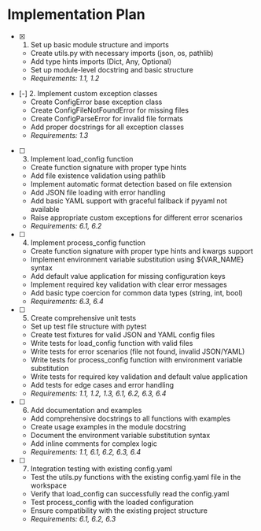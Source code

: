 # Implementation Plan

- [x] 1. Set up basic module structure and imports
  - Create utils.py with necessary imports (json, os, pathlib)
  - Add type hints imports (Dict, Any, Optional)
  - Set up module-level docstring and basic structure
  - _Requirements: 1.1, 1.2_

- [-] 2. Implement custom exception classes
  - Create ConfigError base exception class
  - Create ConfigFileNotFoundError for missing files
  - Create ConfigParseError for invalid file formats
  - Add proper docstrings for all exception classes
  - _Requirements: 1.3_

- [ ] 3. Implement load_config function
  - Create function signature with proper type hints
  - Add file existence validation using pathlib
  - Implement automatic format detection based on file extension
  - Add JSON file loading with error handling
  - Add basic YAML support with graceful fallback if pyyaml not available
  - Raise appropriate custom exceptions for different error scenarios
  - _Requirements: 6.1, 6.2_

- [ ] 4. Implement process_config function
  - Create function signature with proper type hints and kwargs support
  - Implement environment variable substitution using ${VAR_NAME} syntax
  - Add default value application for missing configuration keys
  - Implement required key validation with clear error messages
  - Add basic type coercion for common data types (string, int, bool)
  - _Requirements: 6.3, 6.4_

- [ ] 5. Create comprehensive unit tests
  - Set up test file structure with pytest
  - Create test fixtures for valid JSON and YAML config files
  - Write tests for load_config function with valid files
  - Write tests for error scenarios (file not found, invalid JSON/YAML)
  - Write tests for process_config function with environment variable substitution
  - Write tests for required key validation and default value application
  - Add tests for edge cases and error handling
  - _Requirements: 1.1, 1.2, 1.3, 6.1, 6.2, 6.3, 6.4_

- [ ] 6. Add documentation and examples
  - Add comprehensive docstrings to all functions with examples
  - Create usage examples in the module docstring
  - Document the environment variable substitution syntax
  - Add inline comments for complex logic
  - _Requirements: 1.1, 6.1, 6.2, 6.3, 6.4_

- [ ] 7. Integration testing with existing config.yaml
  - Test the utils.py functions with the existing config.yaml file in the workspace
  - Verify that load_config can successfully read the config.yaml
  - Test process_config with the loaded configuration
  - Ensure compatibility with the existing project structure
  - _Requirements: 6.1, 6.2, 6.3_